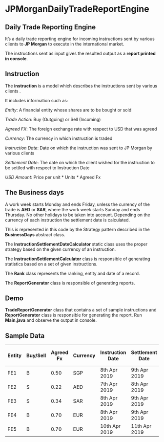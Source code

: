 # JPMorganDailyTradeReportEngine
 

## Daily Trade Reporting Engine 

  
It’s a daily trade reporting engine for incoming instructions sent by various clients to **JP Morgan** to execute in the international market.   

The instructions sent as input gives the resulted output as a **report printed in console**.   

  
## Instruction 

The  **instruction**  is a model which describes the instructions sent by various clients . 

It includes information such as: 

*Entity*: A financial entity whose shares are to be bought or sold  

*Trade Action*: Buy (Outgoing) or Sell (Incoming)  

*Agreed FX*: The foreign exchange rate with respect to USD that was agreed  

*Currency*: The currency in which instruction is traded 

*Instruction Date*: Date on which the instruction was sent to JP Morgan by various clients 

*Settlement Date*: The date on which the client wished for the instruction to be settled with respect to Instruction Date 

*USD Amount*: Price per unit * Units * Agreed Fx  

  

## The Business days 

A work week starts Monday and ends Friday, unless the currency of the trade is **AED** or **SAR**, where the work week starts Sunday and ends Thursday. No other holidays to be taken into account. Depending on the currency of each instruction the settlement date is calculated. 

This is represented in this code by the Strategy pattern described in the **BusinessDays** abstract class. 

  
The **InstructionSettlementDateCalculator** static class uses the proper strategy based on the given currency of an instruction. 

The **InstructionSettlementCalculator** class is responsible of generating statistics based on a set of given instructions. 

The **Rank** class represents the ranking, entity and date of a record. 

The **ReportGenerator** class is responsible of generating reports.

  
## Demo 

**TradeReportGenerator**  class that contains a set of sample instructions and  **ReportGenerator** class is responsible for generating the report. 
Run **Main.java** and observe the output in console.

## Sample Data  
  
  Entity | Buy/Sell | Agreed Fx|Currency |Instruction Date |Settlement Date |Units |Price per unit
--- | --- | ---| ---| ---| ---| ---| ---
FE1 | B | 0.50 |SGP |8th Apr 2019|9th Apr 2019|200 |100.25|
FE2 | S | 0.22 |AED |7th Apr 2019|8th Apr 2019| 450|150.5|
FE3 | S | 0.34 |SAR |8th Apr 2019|9th Apr 2019|300 |120.4|
FE4 | B | 0.70 |EUR |8th Apr 2019|9th Apr 2019| 400|150|
FE5 | B | 0.70 |EUR |10th Apr 2019|11th Apr 2019| 500|180.5|

